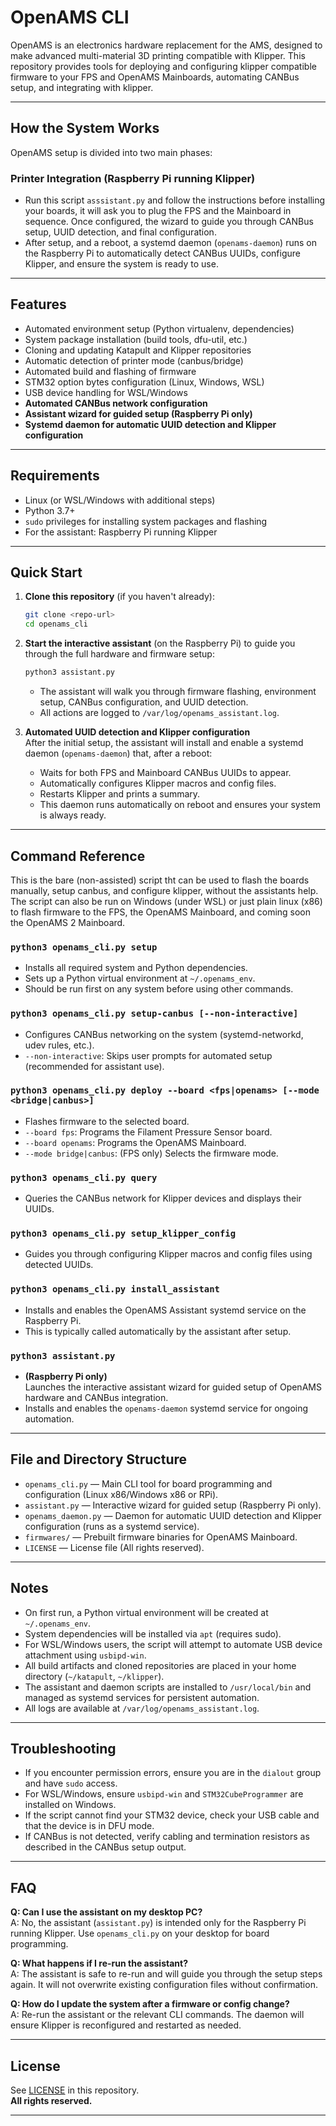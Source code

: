 # OpenAMS CLI

OpenAMS is an electronics hardware replacement for the AMS, designed to make advanced multi-material 3D printing compatible with Klipper. This repository provides tools for deploying and configuring klipper compatible firmware to your FPS and OpenAMS Mainboards, automating CANBus setup, and integrating with klipper.

---

## How the System Works

OpenAMS setup is divided into two main phases:

### **Printer Integration (Raspberry Pi running Klipper)**
- Run this script `asssistant.py` and follow the instructions before installing your boards, it will ask you to plug the FPS and the Mainboard in sequence.  Once configured, the wizard to guide you through CANBus setup, UUID detection, and final configuration.
- After setup, and a reboot, a systemd daemon (`openams-daemon`) runs on the Raspberry Pi to automatically detect CANBus UUIDs, configure Klipper, and ensure the system is ready to use.

---

## Features

- Automated environment setup (Python virtualenv, dependencies)
- System package installation (build tools, dfu-util, etc.)
- Cloning and updating Katapult and Klipper repositories
- Automatic detection of printer mode (canbus/bridge)
- Automated build and flashing of firmware
- STM32 option bytes configuration (Linux, Windows, WSL)
- USB device handling for WSL/Windows
- **Automated CANBus network configuration**
- **Assistant wizard for guided setup (Raspberry Pi only)**
- **Systemd daemon for automatic UUID detection and Klipper configuration**

---

## Requirements

- Linux (or WSL/Windows with additional steps)
- Python 3.7+
- `sudo` privileges for installing system packages and flashing
- For the assistant: Raspberry Pi running Klipper

---

## Quick Start

1. **Clone this repository** (if you haven't already):
   ```sh
   git clone <repo-url>
   cd openams_cli
   ```

2. **Start the interactive assistant** (on the Raspberry Pi) to guide you through the full hardware and firmware setup:
   ```sh
   python3 assistant.py
   ```
   - The assistant will walk you through firmware flashing, environment setup, CANBus configuration, and UUID detection.
   - All actions are logged to `/var/log/openams_assistant.log`.

3. **Automated UUID detection and Klipper configuration**  
   After the initial setup, the assistant will install and enable a systemd daemon (`openams-daemon`) that, after a reboot:
   - Waits for both FPS and Mainboard CANBus UUIDs to appear.
   - Automatically configures Klipper macros and config files.
   - Restarts Klipper and prints a summary.
   - This daemon runs automatically on reboot and ensures your system is always ready.

---

## Command Reference

This is the bare (non-assisted) script tht can be used to flash the boards manually, setup canbus, and configure klipper, without the assistants help.  The script can also be run on Windows (under WSL) or just plain linux (x86) to flash firmware to the FPS, the OpenAMS Mainboard, and coming soon the OpenAMS 2 Mainboard.

### `python3 openams_cli.py setup`
- Installs all required system and Python dependencies.
- Sets up a Python virtual environment at `~/.openams_env`.
- Should be run first on any system before using other commands.

### `python3 openams_cli.py setup-canbus [--non-interactive]`
- Configures CANBus networking on the system (systemd-networkd, udev rules, etc.).
- `--non-interactive`: Skips user prompts for automated setup (recommended for assistant use).

### `python3 openams_cli.py deploy --board <fps|openams> [--mode <bridge|canbus>]`
- Flashes firmware to the selected board.
- `--board fps`: Programs the Filament Pressure Sensor board.
- `--board openams`: Programs the OpenAMS Mainboard.
- `--mode bridge|canbus`: (FPS only) Selects the firmware mode.

### `python3 openams_cli.py query`
- Queries the CANBus network for Klipper devices and displays their UUIDs.

### `python3 openams_cli.py setup_klipper_config`
- Guides you through configuring Klipper macros and config files using detected UUIDs.

### `python3 openams_cli.py install_assistant`
- Installs and enables the OpenAMS Assistant systemd service on the Raspberry Pi.
- This is typically called automatically by the assistant after setup.

### `python3 assistant.py`
- **(Raspberry Pi only)**  
  Launches the interactive assistant wizard for guided setup of OpenAMS hardware and CANBus integration.
- Installs and enables the `openams-daemon` systemd service for ongoing automation.

---

## File and Directory Structure

- `openams_cli.py` — Main CLI tool for board programming and configuration (Linux x86/Windows x86 or RPi).
- `assistant.py` — Interactive wizard for guided setup (Raspberry Pi only).
- `openams_daemon.py` — Daemon for automatic UUID detection and Klipper configuration (runs as a systemd service).
- `firmwares/` — Prebuilt firmware binaries for OpenAMS Mainboard.
- `LICENSE` — License file (All rights reserved).

---

## Notes

- On first run, a Python virtual environment will be created at `~/.openams_env`.
- System dependencies will be installed via `apt` (requires sudo).
- For WSL/Windows users, the script will attempt to automate USB device attachment using `usbipd-win`.
- All build artifacts and cloned repositories are placed in your home directory (`~/katapult`, `~/klipper`).
- The assistant and daemon scripts are installed to `/usr/local/bin` and managed as systemd services for persistent automation.
- All logs are available at `/var/log/openams_assistant.log`.

---

## Troubleshooting

- If you encounter permission errors, ensure you are in the `dialout` group and have `sudo` access.
- For WSL/Windows, ensure `usbipd-win` and `STM32CubeProgrammer` are installed on Windows.
- If the script cannot find your STM32 device, check your USB cable and that the device is in DFU mode.
- If CANBus is not detected, verify cabling and termination resistors as described in the CANBus setup output.

---

## FAQ

**Q: Can I use the assistant on my desktop PC?**  
A: No, the assistant (`assistant.py`) is intended only for the Raspberry Pi running Klipper. Use `openams_cli.py` on your desktop for board programming.

**Q: What happens if I re-run the assistant?**  
A: The assistant is safe to re-run and will guide you through the setup steps again. It will not overwrite existing configuration files without confirmation.

**Q: How do I update the system after a firmware or config change?**  
A: Re-run the assistant or the relevant CLI commands. The daemon will ensure Klipper is reconfigured and restarted as needed.

---

## License

See [LICENSE](LICENSE) in this repository.  
**All rights reserved.**

---

